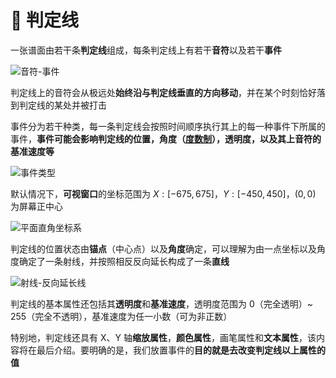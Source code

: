 # 🌟 判定线

一张谱面由若干条**判定线**组成，每条判定线上有若干**音符**以及若干**事件**

![音符-事件](/assets/img/content/音符-事件.avif)

判定线上的音符会从极远处**始终沿与判定线垂直的方向移动**，并在某个时刻恰好落到判定线的某处并被打击

事件分为若干种类，每一条判定线会按照时间顺序执行其上的每一种事件下所属的事件，**事件可能会影响判定线的位置，角度（[度数制](https://zh.wikipedia.org/wiki/度_(角))），透明度，以及其上音符的基准速度等**

![事件类型](/assets/img/content/事件类型.avif)

默认情况下，**可视窗口**的坐标范围为 $X:[-675,675]$，$Y:[-450,450]$，$(0,0)$ 为屏幕正中心

![平面直角坐标系](/assets/img/content/平面直角坐标系.avif)

判定线的位置状态由**锚点**（中心点）以及**角度**确定，可以理解为由一点坐标以及角度确定了一条射线，并按照相反反向延长构成了一条**直线**

![射线-反向延长线](/assets/img/content/射线-反向延长线.avif)

判定线的基本属性还包括其**透明度**和**基准速度**，透明度范围为 $0$（完全透明）~ $255$（完全不透明），基准速度为任一小数（可为非正数）

特别地，判定线还具有 X、Y 轴**缩放属性**，**颜色属性**，画笔属性和**文本属性**，该内容将在最后介绍。要明确的是，我们放置事件的**目的就是去改变判定线以上属性的值**